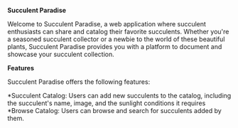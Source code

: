 **Succulent Paradise**

Welcome to Succulent Paradise, a web application where succulent enthusiasts can share and catalog their favorite succulents. Whether you're a seasoned succulent collector or a newbie to the world of these beautiful plants, Succulent Paradise provides you with a platform to document and showcase your succulent collection.

**Features** 

Succulent Paradise offers the following features:

*Succulent Catalog: Users can add new succulents to the catalog, including the succulent's name, image, and the sunlight conditions it requires 
*Browse Catalog: Users can browse and search for succulents added by them.
